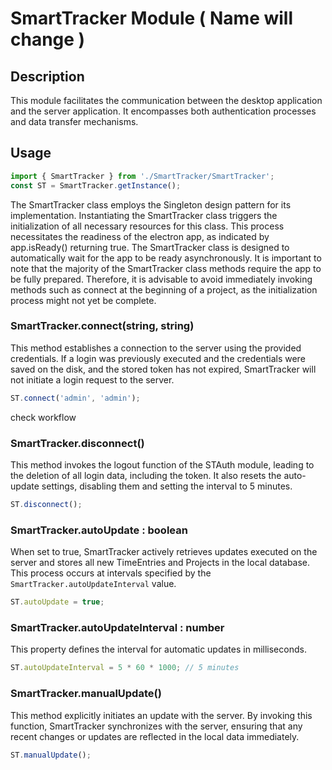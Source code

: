 # SmartTracker Module ( Name will change )

## Description
This module facilitates the communication between the desktop application and the server application. It encompasses both authentication processes and data transfer mechanisms.

## Usage

```typescript
import { SmartTracker } from './SmartTracker/SmartTracker';
const ST = SmartTracker.getInstance();
```

The SmartTracker class employs the Singleton design pattern for its implementation. Instantiating the SmartTracker class triggers the initialization of all necessary resources for this class. This process necessitates the readiness of the electron app, as indicated by app.isReady() returning true. The SmartTracker class is designed to automatically wait for the app to be ready asynchronously. It is important to note that the majority of the SmartTracker class methods require the app to be fully prepared. Therefore, it is advisable to avoid immediately invoking methods such as connect at the beginning of a project, as the initialization process might not yet be complete.

### SmartTracker.connect(string, string)

This method establishes a connection to the server using the provided credentials. If a login was previously executed and the credentials were saved on the disk, and the stored token has not expired, SmartTracker will not initiate a login request to the server.
```typescript
ST.connect('admin', 'admin');
```

check workflow


### SmartTracker.disconnect()

This method invokes the logout function of the STAuth module, leading to the deletion of all login data, including the token. It also resets the auto-update settings, disabling them and setting the interval to 5 minutes.
```typescript
ST.disconnect();
```

### SmartTracker.autoUpdate : boolean

When set to true, SmartTracker actively retrieves updates executed on the server and stores all new TimeEntries and Projects in the local database. This process occurs at intervals specified by the `SmartTracker.autoUpdateInterval` value.
```typescript
ST.autoUpdate = true;
```

### SmartTracker.autoUpdateInterval : number

This property defines the interval for automatic updates in milliseconds.
```typescript
ST.autoUpdateInterval = 5 * 60 * 1000; // 5 minutes
```

### SmartTracker.manualUpdate()

This method explicitly initiates an update with the server. By invoking this function, SmartTracker synchronizes with the server, ensuring that any recent changes or updates are reflected in the local data immediately.
```typescript
ST.manualUpdate();
```